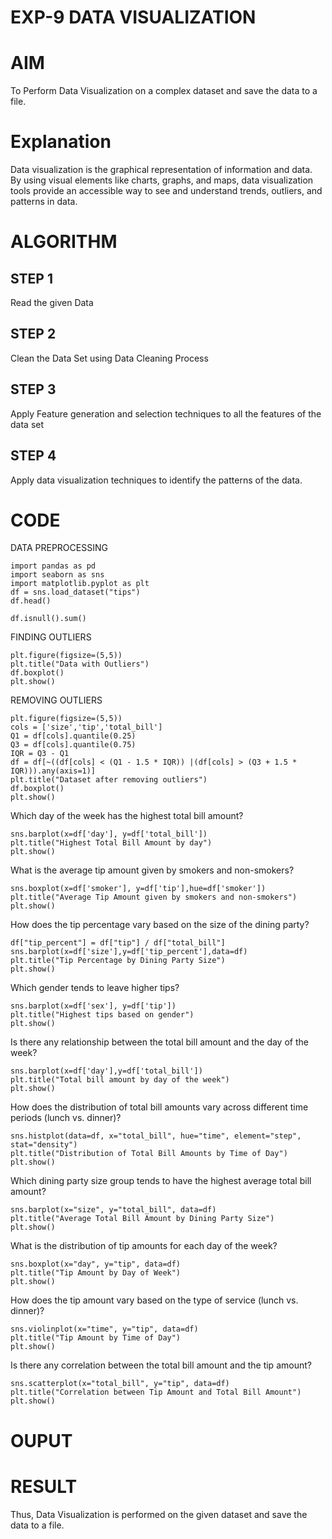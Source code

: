 # EXP-9 DATA VISUALIZATION
# AIM
To Perform Data Visualization on a complex dataset and save the data to a file.

# Explanation
Data visualization is the graphical representation of information and data. By using visual elements like charts, graphs, and maps, data visualization tools provide an accessible way to see and understand trends, outliers, and patterns in data.

# ALGORITHM
## STEP 1
Read the given Data

## STEP 2
Clean the Data Set using Data Cleaning Process

## STEP 3
Apply Feature generation and selection techniques to all the features of the data set

## STEP 4
Apply data visualization techniques to identify the patterns of the data.

# CODE
DATA PREPROCESSING
```
import pandas as pd
import seaborn as sns
import matplotlib.pyplot as plt
df = sns.load_dataset("tips")
df.head()
```
```
df.isnull().sum()
```
FINDING OUTLIERS 
```
plt.figure(figsize=(5,5))
plt.title("Data with Outliers")
df.boxplot()
plt.show()
```
REMOVING OUTLIERS
```
plt.figure(figsize=(5,5))
cols = ['size','tip','total_bill']
Q1 = df[cols].quantile(0.25)
Q3 = df[cols].quantile(0.75)
IQR = Q3 - Q1
df = df[~((df[cols] < (Q1 - 1.5 * IQR)) |(df[cols] > (Q3 + 1.5 * IQR))).any(axis=1)]
plt.title("Dataset after removing outliers")
df.boxplot()
plt.show()
```
Which day of the week has the highest total bill amount?
```
sns.barplot(x=df['day'], y=df['total_bill'])
plt.title("Highest Total Bill Amount by day")
plt.show()
```
What is the average tip amount given by smokers and non-smokers?
```
sns.boxplot(x=df['smoker'], y=df['tip'],hue=df['smoker'])
plt.title("Average Tip Amount given by smokers and non-smokers")
plt.show()
```
How does the tip percentage vary based on the size of the dining party?
```
df["tip_percent"] = df["tip"] / df["total_bill"]
sns.barplot(x=df['size'],y=df['tip_percent'],data=df)
plt.title("Tip Percentage by Dining Party Size")
plt.show()
```
Which gender tends to leave higher tips?
```
sns.barplot(x=df['sex'], y=df['tip'])
plt.title("Highest tips based on gender")
plt.show()
```
Is there any relationship between the total bill amount and the day of the week?
```
sns.barplot(x=df['day'],y=df['total_bill'])
plt.title("Total bill amount by day of the week")
plt.show()
```
How does the distribution of total bill amounts vary across different time periods (lunch vs. dinner)?
```
sns.histplot(data=df, x="total_bill", hue="time", element="step", stat="density")
plt.title("Distribution of Total Bill Amounts by Time of Day")
plt.show()
```
Which dining party size group tends to have the highest average total bill amount?
```
sns.barplot(x="size", y="total_bill", data=df)
plt.title("Average Total Bill Amount by Dining Party Size")
plt.show()
```
What is the distribution of tip amounts for each day of the week?
```
sns.boxplot(x="day", y="tip", data=df)
plt.title("Tip Amount by Day of Week")
plt.show()
```
How does the tip amount vary based on the type of service (lunch vs. dinner)?
```
sns.violinplot(x="time", y="tip", data=df)
plt.title("Tip Amount by Time of Day")
plt.show()
```
Is there any correlation between the total bill amount and the tip amount?
```
sns.scatterplot(x="total_bill", y="tip", data=df)
plt.title("Correlation between Tip Amount and Total Bill Amount")
plt.show()
```
# OUPUT


# RESULT

Thus, Data Visualization is performed on the given dataset and save the data to a file.
